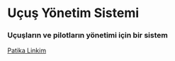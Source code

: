 # Uçuş Yönetim Sistemi

### Uçuşların ve pilotların yönetimi için bir sistem

[Patika Linkim](https://app.patika.dev/burakkartalq7)
